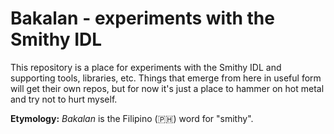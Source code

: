 # Bakalan - experiments with the Smithy IDL

This repository is a place for experiments with the Smithy IDL and supporting
tools, libraries, etc. Things that emerge from here in useful form will get
their own repos, but for now it's just a place to hammer on hot metal and try
not to hurt myself.

**Etymology:** *Bakalan* is the Filipino (🇵🇭) word for "smithy".
